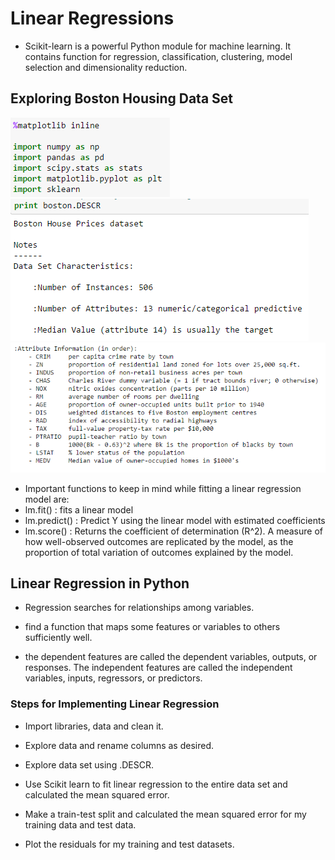 # Linear Regressions

* Scikit-learn is a powerful Python module for machine learning. It contains function for regression, classification, clustering, model selection and dimensionality reduction. 

## Exploring Boston Housing Data Set

![explorting](./Explore-1.png)
![](./boston-description.png)
![](./Attribution.png)

* Important functions to keep in mind while fitting a linear regression model are:
* lm.fit() : fits a linear model
* lm.predict() : Predict Y using the linear model with estimated coefficients
* lm.score() : Returns the coefficient of determination (R^2). A measure of how well-observed outcomes are replicated by the model, as the proportion of total variation of outcomes explained by the model.

## Linear Regression in Python

* Regression searches for relationships among variables.

* find a function that maps some features or variables to others sufficiently well.

* the dependent features are called the dependent variables, outputs, or responses. The independent features are called the independent variables, inputs, regressors, or predictors.

### Steps for Implementing Linear Regression

* Import libraries, data and clean it.

* Explore data and rename columns as desired.

* Explore data set using .DESCR.

* Use Scikit learn to fit linear regression to the entire data set and calculated the mean squared error.

* Make a train-test split and calculated the mean squared error for my training data and test data.

* Plot the residuals for my training and test datasets.